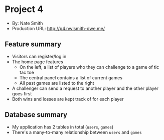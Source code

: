 # Project 4
+ By: Nate Smith
+ Production URL: <http://p4.nwlsmith-dwe.me/>

## Feature summary

+ Visitors can register/log in
+ The home page features
  + On the left, a list of players who they can challenge to a game of tic tac toe
  + The central panel contains a list of current games
  + All past games are listed to the right
+ A challenger can send a request to another player and the other player goes first
+ Both wins and losses are kept track of for each player

  
## Database summary

+ My application has 2 tables in total (`users`, `games`)
+ There's a many-to-many relationship between `users` and `games`
    
